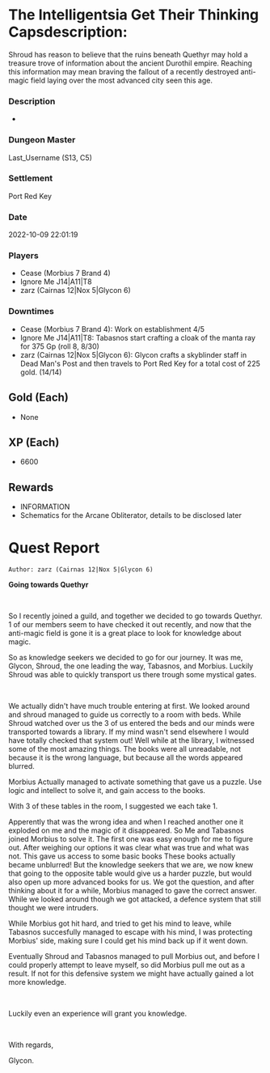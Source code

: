 # The Intelligentsia Get Their Thinking Capsdescription:
Shroud has reason to believe that the ruins beneath Quethyr may hold a treasure trove of information about the ancient Durothil empire. Reaching this information may mean braving the fallout of a recently destroyed anti-magic field laying over the most advanced city seen this age.
### Description
-
### Dungeon Master
Last_Username (S13, C5)
### Settlement
Port Red Key
### Date
2022-10-09 22:01:19
### Players
* Cease (Morbius 7 Brand 4)
* Ignore Me J14|A11|T8
* zarz (Cairnas 12|Nox 5|Glycon 6)
### Downtimes
* Cease (Morbius 7 Brand 4): Work on establishment 4/5
* Ignore Me J14|A11|T8: Tabasnos start crafting a cloak of the manta ray for 375 Gp (roll 8, 8/30)
* zarz (Cairnas 12|Nox 5|Glycon 6): Glycon crafts a skyblinder staff in Dead Man's Post and then travels to Port Red Key for a total cost of 225 gold. (14/14)
## Gold (Each)
* None
## XP (Each)
* 6600
## Rewards
* INFORMATION
* Schematics for the Arcane Obliterator, details to be disclosed later
# Quest Report
`Author: zarz (Cairnas 12|Nox 5|Glycon 6)`


**Going towards Quethyr**

&nbsp;

So I recently joined a guild, and together we decided to go towards Quethyr. 1 of our members seem to have checked it out recently, and now that the anti-magic field is gone it is a great place to look for knowledge about magic. 

So as knowledge seekers we decided to go for our journey. It was me, Glycon, Shroud, the one leading the way, Tabasnos, and Morbius. Luckily Shroud was able to quickly transport us there trough some mystical gates. 

&nbsp;

We actually didn't have much trouble entering at first. We looked around and shroud managed to guide us correctly to a room with beds. While Shroud watched over us the 3 of us entered the beds and our minds were transported towards a library. If my mind wasn't send elsewhere I would have totally checked that system out! Well while at the library, I witnessed some of the most amazing things. The books were all unreadable, not because it is the wrong language, but because all the words appeared blurred. 

Morbius Actually managed to activate something that gave us a puzzle. Use logic and intellect to solve it, and gain access to the books. 

With 3 of these tables in the room, I suggested we each take 1. 

Apperently that was the wrong idea and when I reached another one it exploded on me and the magic of it disappeared. So Me and Tabasnos joined Morbius to solve it. The first one was easy enough for me to figure out. After weighing our options it was clear what was true and what was not. This gave us access to some basic books These books actually became unblurred! But the knowledge seekers that we are, we now knew that going to the opposite table would give us a harder puzzle, but would also open up more advanced books for us. We got the question, and after thinking about it for a while, Morbius managed to gave the correct answer. While we looked around though we got attacked, a defence system that still thought we were intruders. 

While Morbius got hit hard, and tried to get his mind to leave, while Tabasnos succesfully managed to escape with his mind, I was protecting Morbius' side, making sure I could get his mind back up if it went down. 

Eventually Shroud and Tabasnos managed to pull Morbius out, and before I could properly attempt to leave myself, so did Morbius pull me out as a result. If not for this defensive system we might have actually gained a lot more knowledge.

&nbsp;

Luckily even an experience will grant you knowledge.

&nbsp;

With regards, 

Glycon.